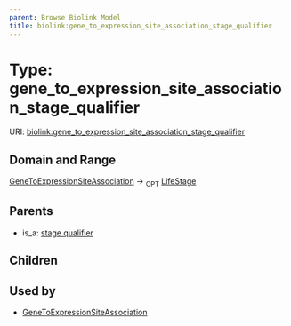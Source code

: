 ```yaml
---
parent: Browse Biolink Model
title: biolink:gene_to_expression_site_association_stage_qualifier
---
```


# Type: gene_to_expression_site_association_stage_qualifier




URI: [biolink:gene_to_expression_site_association_stage_qualifier](https://w3id.org/biolink/vocab/gene_to_expression_site_association_stage_qualifier)



## Domain and Range

[GeneToExpressionSiteAssociation](GeneToExpressionSiteAssociation.md) ->  <sub>OPT</sub> [LifeStage](LifeStage.md)

## Parents

 *  is_a: [stage qualifier](stage_qualifier.md)

## Children


## Used by

 * [GeneToExpressionSiteAssociation](GeneToExpressionSiteAssociation.md)
